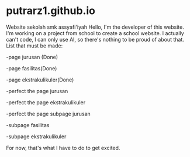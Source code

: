# putrarz1.github.io
Website sekolah smk assyafi'iyah
Hello, I'm the developer of this website. I'm working on a project from school to create a school website. I actually can't code, I can only use AI, so there's nothing to be proud of about that.
List that must be made:

-page jurusan (Done)

-page fasilitas(Done)

-page ekstrakulikuler(Done)

-perfect the page jurusan

-perfect the page ekstrakulikuler

-perfect the page subpage jurusan

-subpage fasilitas 

-subpage ekstrakulikuler


For now, that's what I have to do to get excited.
